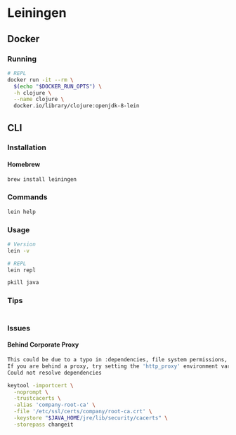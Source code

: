 # Leiningen

<!--
https://stackoverflow.com/questions/33135667/can-i-make-lein-ring-server-headless-run-on-a-specific-servlet-context
-->

## Docker

### Running

```sh
# REPL
docker run -it --rm \
  $(echo "$DOCKER_RUN_OPTS") \
  -h clojure \
  --name clojure \
  docker.io/library/clojure:openjdk-8-lein
```

## CLI

### Installation

#### Homebrew

```sh
brew install leiningen
```

### Commands

```sh
lein help
```

### Usage

```sh
# Version
lein -v

# REPL
lein repl

pkill java
```

### Tips

####

```sh

```

### Issues

#### Behind Corporate Proxy

```sh
This could be due to a typo in :dependencies, file system permissions, or network issues.
If you are behind a proxy, try setting the 'http_proxy' environment variable.
Could not resolve dependencies
```

```sh
keytool -importcert \
  -noprompt \
  -trustcacerts \
  -alias 'company-root-ca' \
  -file '/etc/ssl/certs/company/root-ca.crt' \
  -keystore "$JAVA_HOME/jre/lib/security/cacerts" \
  -storepass changeit
```

